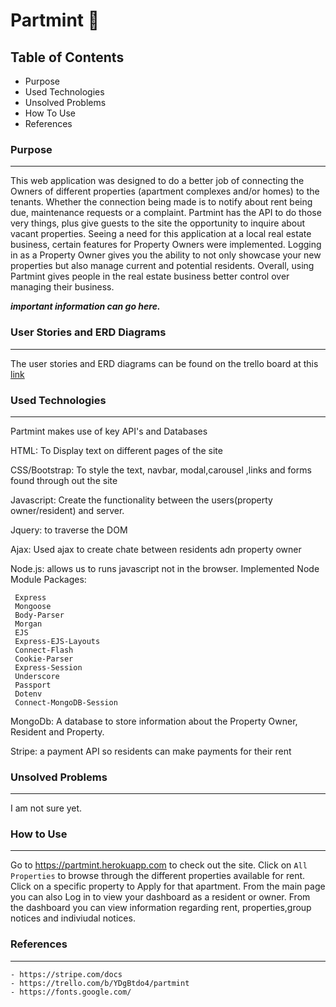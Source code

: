 # Partmint :herb:

## Table of Contents

- Purpose
- Used Technologies
- Unsolved Problems
- How To Use
- References


### Purpose
------
  This web application was designed to do a better job of connecting the Owners of different properties (apartment complexes and/or homes) to the tenants. Whether the connection being made is to notify about rent being due, maintenance requests or a complaint. Partmint has the API to do those very things, plus give guests to the site the opportunity to inquire about vacant properties. 
	Seeing a need for this application at a local real estate business, certain features for Property Owners were implemented. Logging in as a Property Owner gives you the ability to not only showcase your new properties but also manage current and potential residents. Overall, using Partmint gives people in the real estate business better control over managing their business.

***important information can go here.*** 

### User Stories and ERD Diagrams
---
The user stories and ERD diagrams can be found on the trello board at this [link](https://trello.com/b/YDgBtdo4/partmint)

### Used Technologies
---

Partmint makes use of key API's and Databases

HTML: To Display text on different pages of the site

CSS/Bootstrap: To style the text, navbar, modal,carousel ,links and forms found through out the site 

Javascript: Create the functionality between the users(property owner/resident) and server.

Jquery: to traverse the DOM 


Ajax: Used ajax to create chate between residents adn property owner

Node.js: allows us to runs javascript not in the browser. Implemented Node Module Packages: 

	 Express
	 Mongoose
	 Body-Parser
	 Morgan
	 EJS
	 Express-EJS-Layouts
	 Connect-Flash
	 Cookie-Parser
	 Express-Session
	 Underscore
	 Passport
	 Dotenv
	 Connect-MongoDB-Session

MongoDb: A database to store information about the Property Owner, Resident and Property.

Stripe: a payment API so residents can make payments for their rent




### Unsolved Problems 
---
 I am not sure yet.

### How to Use
---
Go to https://partmint.herokuapp.com to check out the site. Click on `All Properties` to browse through the different properties available for rent. Click on a specific property to Apply for that apartment. From the main page you can also  Log in to view your dashboard as a resident or owner. From the dashboard you can view information regarding rent, properties,group notices and indiviudal notices.

### References
---
 	- https://stripe.com/docs
 	- https://trello.com/b/YDgBtdo4/partmint
	- https://fonts.google.com/